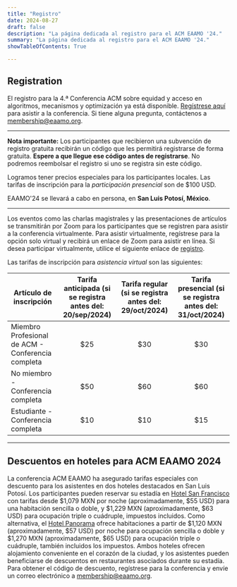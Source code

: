 ```yaml
---
title: "Registro"
date: 2024-08-27
draft: false
description: "La página dedicada al registro para el ACM EAAMO '24."
summary: "La página dedicada al registro para el ACM EAAMO '24."
showTableOfContents: True

---
```

## Registration

El registro para la 4.ª Conferencia ACM sobre equidad y acceso en algoritmos, mecanismos y optimización ya está disponible. [Regístrese aquí](https://cvent.me/LY9Ynz) para asistir a la conferencia. Si tiene alguna pregunta, contáctenos a [membership@eaamo.org](mailto:membership@eaamo.org).

- - -

**Nota importante:** Los participantes que recibieron una subvención de registro gratuita recibirán un código que les permitirá registrarse de forma gratuita. **Espere a que llegue ese código antes de registrarse**. No podremos reembolsar el registro si uno se registra sin este código.

Logramos tener precios especiales para los participantes locales. Las tarifas de inscripción para la *participación presencial* son de $100 USD.

EAAMO'24 se llevará a cabo en persona, en **San Luis Potosí, México**.

- - -

Los eventos como las charlas magistrales y las presentaciones de artículos se transmitirán por Zoom para los participantes que se registren para asistir a la conferencia virtualmente. Para asistir virtualmente, regístrese para la opción solo virtual y recibirá un enlace de Zoom para asistir en línea. Si desea participar virtualmente, utilice el siguiente enlace de [registro](https://cvent.me/WVrWna).

Las tarifas de inscripción para *asistencia virtual* son las siguientes:

| Artículo de inscripción | Tarifa anticipada (si se registra antes del: 20/sep/2024) | Tarifa regular (si se registra antes del: 29/oct/2024) | Tarifa presencial (si se registra antes del: 31/oct/2024) |
|--------------------------------------------------------|:-------------------------------------------:|:----------------------------------------------:|:----------------------------------------------:|
| Miembro Profesional de ACM - Conferencia completa | $25 | $30 | $30 |
| No miembro - Conferencia completa | $50 | $60 | $60 |
| Estudiante - Conferencia completa | $10 | $10 | $15 |

- - -

## Descuentos en hoteles para ACM EAAMO 2024

La conferencia ACM EAAMO ha asegurado tarifas especiales con descuento para los asistentes en dos hoteles destacados en San Luis Potosí. Los participantes pueden reservar su estadía en [Hotel San Francisco](https://www.sanfranciscohotel.mx/) con tarifas desde $1,079 MXN por noche (aproximadamente, $55 USD) para una habitación sencilla o doble, y $1,229 MXN (aproximadamente, $63 USD) para ocupación triple o cuádruple, impuestos incluidos. Como alternativa, el [Hotel Panorama](https://www.hotelpanorama.com.mx/) ofrece habitaciones a partir de $1,120 MXN (aproximadamente, $57 USD) por noche para ocupación sencilla o doble y $1,270 MXN (aproximadamente, $65 USD) para ocupación triple o cuádruple, también incluidos los impuestos. Ambos hoteles ofrecen alojamiento conveniente en el corazón de la ciudad, y los asistentes pueden beneficiarse de descuentos en restaurantes asociados durante su estadía. Para obtener el código de descuento, regístrese para la conferencia y envíe un correo electrónico a membership@eaamo.org.